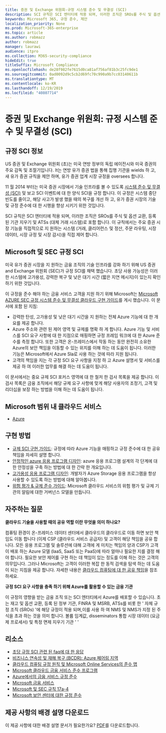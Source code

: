 ```yaml
---
title: 증권 및 Exchange 위원회-규정 시스템 준수 및 무결성 (SCI)
description: SCI 규칙은 SCI 엔터티에 적용 되며, 이러한 조직은 SROs를 주식 및 옵션 교환, 등록 된 기관 지우기 및 ATSs (대체 거래 시스템)로 포함 합니다.
keywords: Microsoft 365, 규정 준수, 제안
localization_priority: None
ms.prod: Microsoft-365-enterprise
ms.topic: article
ms.author: robmazz
author: robmazz
manager: laurawi
audience: itpro
ms.collection: M365-security-compliance
hideEdit: true
titleSuffix: Microsoft Compliance
ms.openlocfilehash: de28f982fe7615d0ca81af756af81b3c25fc9de1
ms.sourcegitcommit: 0ad0092d9c5cb2d69fc70c990a9b7cc03140611b
ms.translationtype: MT
ms.contentlocale: ko-KR
ms.lasthandoff: 12/19/2019
ms.locfileid: "40807714"
---
```

# <a name="securities-and-exchange-commission-regulation-systems-compliance-and-integrity-sci"></a>증권 및 Exchange 위원회: 규정 시스템 준수 및 무결성 (SCI)

## <a name="about-regulation-sci"></a>규정 SCI 정보

US 증권 및 Exchange 위원회 (초)는 미국 연방 정부의 독립 에이전시와 미국 증권의 주요 감독 및 조절기입니다. It는 연방 유가 증권 법을 통해 집행 기관을 wields 하 고, 새 유가 증권 규칙을 제안 하며, 유가 증권 업계 시장 규정을 oversees 합니다.

11 월 2014 부터는 미국 증권 시장에서 기술 인프라를 볼 수 있도록 [시스템 준수 및 무결성 (SCI)](https://www.sec.gov/rules/final/2014/34-73639.pdf) 및 보고 SCI 이벤트에 대 한 양식 SCI을 규정 합니다. 이 규정은 시스템 중단 빈도를 줄이고, 해당 사고가 발생 했을 때의 복구를 개선 하 고, 유가 증권 시장의 기술 및 규정 준수에 대 한 시행을 향상 시키기 위한 것입니다.

SCI 규칙은 SCI 엔터티에 적용 되며, 이러한 조직은 SROs를 주식 및 옵션 교환, 등록 된 기관 지우기 및 ATSs (대체 거래 시스템)로 포함 합니다. 이 규칙에서는 주요 증권 시장 기능을 직접적으로 지 원하는 시스템 (거래, 클리어런스 및 정산, 주문 라우팅, 시장 데이터, 시장 규정 및 시장 감시)을 직접 제어 합니다.

## <a name="microsoft-and-sec-regulation-sci"></a>Microsoft 및 SEC 규정 SCI

미국 유가 증권 시장을 지 원하는 금융 조직의 기술 인프라를 강화 하기 위해 US 증권 and Exchange 위원회 (SEC)가 규정 SCI를 채택 했습니다. 초당 사용 가능성은 이러한 시스템에 고가용성, 강력한 복구 및 낮은 대기 시간 (짧은 지연 메시지)이 있는지 확인 하기 위한 것입니다.

이 규정을 준수 해야 하는 금융 서비스 고객을 지원 하기 위해 Microsoft는 [Microsoft AZURE SEC 규정 시스템 준수 및 무결성 클라우드 구현 가이드](https://servicetrust.microsoft.com/ViewPage/TrustDocumentsV3?command=Download&downloadType=Document&downloadId=a69ce0c1-7b7e-44e9-9143-867241e6b2f9&tab=7f51cb60-3d6c-11e9-b2af-7bb9f5d2d913&docTab=7f51cb60-3d6c-11e9-b2af-7bb9f5d2d913_FAQ_and_White_Papers)를 게시 했습니다. 이 문서에 포함 된 지침:

- 강력한 탄성, 고가용성 및 낮은 대기 시간을 지 원하는 전체 Azure 기능에 대 한 개요를 제공 합니다.
- Azure 주소와 관련 된 제어 영역 및 규제를 명확 하 게 합니다. Azure 기능 및 서비스를 SCI 요구 사항에 대 한 지점으로 매핑하면 규정 프레임 워크에 대 한 Azure 준수를 측정 합니다. 또한 고객은 온-프레미스에서 작동 하는 동안 완전히 소유한 Azure의 보안 책임을 이동할 수 있는 위치를 이해 하는 데 도움이 됩니다. 이러한 기능은 Microsoft에서 Azure Sla로 사용 하는 것에 따라 지원 됩니다.
- 고객의 책임을 지는 각 규정 SCI 요구 사항을 지정 하 고 Azure 설명서 및 서비스를 제공 하 여 이러한 업무를 해결 하는 데 도움이 됩니다.

이 문서에서는 중요 규제 SCI 포커스 영역에 대 한 철저 한 검사 목록을 제공 합니다. 이 검사 목록은 금융 조직에서 해당 규제 요구 사항에 맞게 해당 사용자의 조정기, 고객 및 리더십을 보장 하는 방법을 이해 하는 데 도움이 됩니다.

## <a name="microsoft-in-scope-cloud-services"></a>Microsoft 범위 내 클라우드 서비스

- [Azure](https://aka.ms/AzureCompliance)

## <a name="how-to-implement"></a>구현 방법

- [규제 SCI 구현 가이드](https://servicetrust.microsoft.com/ViewPage/TrustDocumentsV3?command=Download&downloadType=Document&downloadId=a69ce0c1-7b7e-44e9-9143-867241e6b2f9&tab=7f51cb60-3d6c-11e9-b2af-7bb9f5d2d913&docTab=7f51cb60-3d6c-11e9-b2af-7bb9f5d2d913_FAQ_and_White_Papers): 규정에 따라 Azure 기능을 매핑하고 규정 준수에 대 한 공유 책임을 자세히 설명 합니다.
- [안정적인 azure 응용 프로그램 디자인](https://docs.microsoft.com/azure/architecture/resiliency/): azure 응용 프로그램 설계의 각 단계에 대 한 안정성을 구축 하는 방법에 대 한 간략 한 개요입니다.
- [고가용성 응용 프로그램 디자인](https://docs.microsoft.com/azure/storage/common/storage-designing-ha-apps-with-ragrs): 개발자가 Azure Storage 응용 프로그램을 항상 사용할 수 있도록 하는 방법에 대해 알아봅니다.
- [위험 평가 & 규제 준수 가이드](https://aka.ms/RiskGovernanceGuide): Microsoft 클라우드 서비스의 위험 평가 및 규제 기관의 알림에 대한 거버넌스 모델을 만듭니다.

## <a name="frequently-asked-questions"></a>자주하는 질문

**클라우드 기술을 사용할 때의 공유 역할 이란 무엇을 의미 하나요?**

컴퓨팅 환경이 온-프레미스 데이터 센터에서 클라우드의 클라우드로 이동 하면 보안 책임도 이동 합니다 (이제 CSP (클라우드 서비스 공급자) 및 고객이 해당 책임을 공유 합니다. 모든 응용 프로그램 및 솔루션에 대해 고객에 게 미치는 책임의 양과 CSP가 고객이 배포 하는 Azure 모델 (IaaS, SaaS 또는 PaaS)에 따라 얼마나 필요한 지를 결정 해야 합니다. 필요한 보안 제어를 구현 하는 데 책임이 있는 정도를 이해 하는 것은 고객의 의무입니다. 그러나 Microsoft는 고객이 이러한 복잡 한 동적 검색을 탐색 하는 데 도움이 되는 지침을 제공 합니다. 자세한 내용은 [클라우드 컴퓨팅에 대 한 공유 책임](https://gallery.technet.microsoft.com/Shared-Responsibilities-81d0ff91)을 참조 하세요.

**규정 SCI 요구 사항을 충족 하기 위해 Azure를 활용할 수 있는 금융 기관**

이 규정의 영향을 받는 금융 조직 또는 SCI 엔터티에서 Azure를 배포할 수 있습니다. 초는 재고 및 옵션 교환, 등록 된 정부 기관, FINRA 및 MSRB, ATSs를 비롯 한 ' 자체 규정 조직 (SROs) '에 해당 규정이 적용 되며,이를 사용 하 여 NMS 및 NMS가 지정 된 주식을 초과 하는 것을 의미 합니다. 볼륨 임계값, disseminators 통합 시장 데이터 (요금제 프로세서) 및 특정 면제 지우기 기관 ' '

## <a name="resources"></a>리소스

- [초당 규정 SCI 관련 된 faq에 대 한 응답](https://www.sec.gov/divisions/marketreg/regulation-sci-faq.shtml)
- [비즈니스 연속성 및 재해 복구 (BCDR): Azure 페어링 지역](https://docs.microsoft.com/azure/best-practices-availability-paired-regions)
- [클라우드 컴퓨팅 규정 원칙 및 Microsoft Online Services의 준수 맵](https://aka.ms/FinServ-Guide-US)
- [Microsoft 클라우드 금융 서비스 준수 프로그램](https://aka.ms/FSCP-Print)
- [Azure에서의 금융 서비스 규정 준수](https://aka.ms/FinServ-Compliance-Azure)
- [Microsoft 금융 서비스](https://aka.ms/FinServ-Compliance)
- [Microsoft 및 SEC 규칙 17a-4](offering-SEC-17a-4.md)
- [Microsoft 보안 센터에 대한 규정 준수](https://www.microsoft.com/trust-center/compliance/compliance-overview)

## <a name="download-the-offering-backgrounder"></a>제공 사항의 배경 설명 다운로드

이 제공 사항에 대한 배경 설명 문서가 필요한가요? [PDF](https://download.microsoft.com/download/8/1/a/81aa04eb-3c1f-4c1a-ba7d-9d30032acc52/SEC_Reg_SCI-Compliance.pdf)를 다운로드합니다.